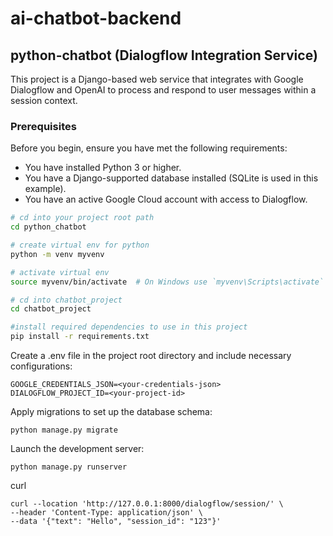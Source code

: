 # ai-chatbot-backend

## python-chatbot (Dialogflow Integration Service)

This project is a Django-based web service that integrates with Google Dialogflow and OpenAI to process and respond to user messages within a session context.

### Prerequisites

Before you begin, ensure you have met the following requirements:
* You have installed Python 3 or higher.
* You have a Django-supported database installed (SQLite is used in this example).
* You have an active Google Cloud account with access to Dialogflow.

```bash
# cd into your project root path
cd python_chatbot

# create virtual env for python
python -m venv myvenv

# activate virtual env
source myvenv/bin/activate  # On Windows use `myvenv\Scripts\activate`

# cd into chatbot_project
cd chatbot_project

#install required dependencies to use in this project
pip install -r requirements.txt 
```
Create a .env file in the project root directory and include necessary configurations:
```
GOOGLE_CREDENTIALS_JSON=<your-credentials-json>
DIALOGFLOW_PROJECT_ID=<your-project-id>
```
Apply migrations to set up the database schema:
```
python manage.py migrate
```
Launch the development server:
```
python manage.py runserver
```
curl
```
curl --location 'http://127.0.0.1:8000/dialogflow/session/' \
--header 'Content-Type: application/json' \
--data '{"text": "Hello", "session_id": "123"}'
```
